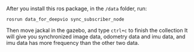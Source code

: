 After you install this ros package, in the `/data` folder, run:

```
rosrun data_for_deepvio sync_subscriber_node
```
Then move jackal in the gazebo, and type `ctrl+c` to finish the collection
It will give you synchronized image data, odometry data and imu data, and imu data has more frequency than the other two data.
